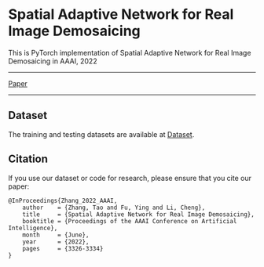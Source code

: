 Spatial Adaptive Network for Real Image Demosaicing
===

This is PyTorch implementation of Spatial Adaptive Network for Real Image Demosaicing in AAAI, 2022
***
[Paper](https://ojs.aaai.org/index.php/AAAI/article/view/20242)
***

## Dataset
The training and testing datasets are available at [Dataset](https://pan.baidu.com/s/13zBXJcwGFQNRFclxdFmDjA?pwd=wqy8).

## Citation
If you use our dataset or code for research, please ensure that you cite our paper:

    @InProceedings{Zhang_2022_AAAI,
        author    = {Zhang, Tao and Fu, Ying and Li, Cheng},
        title     = {Spatial Adaptive Network for Real Image Demosaicing},
        booktitle = {Proceedings of the AAAI Conference on Artificial Intelligence},
        month     = {June},
        year      = {2022},
        pages     = {3326-3334}
    }

